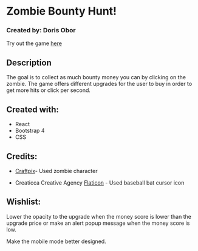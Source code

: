 # Zombie Bounty Hunt!

### Created by: Doris Obor 

Try out the game [here](https://dorisobor.github.io/zombie-attack/)

## Description
The goal is to collect as much bounty money you can by clicking on the zombie.
The game offers different upgrades for the user to buy in order to get more hits or click per second.

## Created with:
* React
* Bootstrap 4
* CSS


## Credits:
* [Craftpix](https://craftpix.net/freebies/2d-game-zombie-character-free-sprite-4/)- Used zombie character

* Creaticca Creative Agency [Flaticon](https://www.flaticon.com/free-icon/baseball-bat_487048) - Used baseball bat cursor icon

## Wishlist:

Lower the opacity to the upgrade when the money score is lower than the upgrade price or make an alert popup message when the money score is low.

Make the mobile mode better designed. 